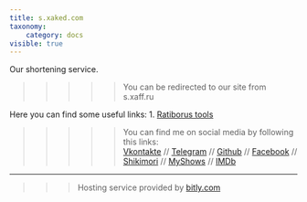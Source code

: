 ```yaml
---
title: s.xaked.com
taxonomy:
    category: docs
visible: true
---
```


Our shortening service.

>>>>> You can be redirected to our site from s.xaff.ru

Here you can find some useful links:
	1. [Ratiborus tools](https://s.xaked.com/ratiborus)

>>>>> You can find me on social media by following this links:<br/>[Vkontakte](https://s.xaked.com/vk) // [Telegram](https://s.xaked.com/tg) // [Github](https://s.xaked.com/gt) // [Facebook](https://s.xaked.com/fb) // [Shikimori](https://s.xaked.com/sk) // [MyShows](https://s.xaked.com/ms) // [IMDb](https://s.xaked.com/imdb)

---

>>> Hosting service provided by [bitly.com](https://bitly.com/)